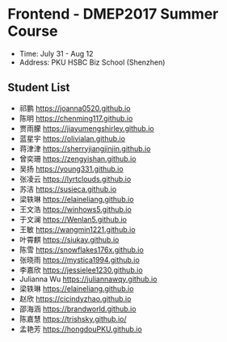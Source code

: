 # Frontend - DMEP2017 Summer Course 

* Time: July 31 - Aug 12
* Address: PKU HSBC Biz School (Shenzhen)

## Student List

 - 祁鹏 https://joanna0520.github.io
 - 陈明 https://chenming117.github.io
 - 贾雨朦 https://jiayumengshirley.github.io
 - 蓝星宇 https://olivialan.github.io
 - 蒋津津 https://sherryjiangjinjin.github.io
 - 曾奕珊 https://zengyishan.github.io
 - 吴扬 https://young331.github.io
 - 张凌云 https://lyrtclouds.github.io
 - 苏洁 https://susieca.github.io
 - 梁轶琳 https://elaineliang.github.io
 - 王文浩 https://winhows5.github.io
 - 于文澜 https://Wenlan5.github.io
 - 王敏 https://wangmin1221.github.io
 - 叶霄麒 https://siukay.github.io
 - 陈雪 https://snowflakes176x.github.io
 - 张晓雨 https://mystica1994.github.io
 - 李嘉欣 https://jessielee1230.github.io
 - Julianna Wu https://juliannawqy.github.io
 - 梁轶琳 https://elaineliang.github.io
 - 赵欣 https://cicindyzhao.github.io
 - 邵海涵 https://brandworld.github.io
 - 陈嘉慧	https://trishsky.github.io/
 - 孟艳芳 https://hongdouPKU.github.io
